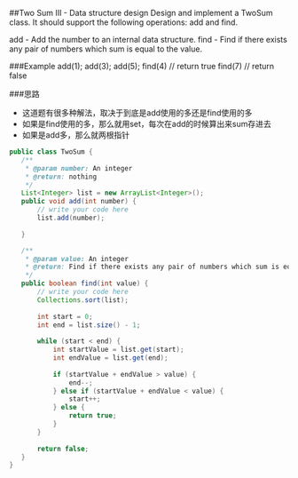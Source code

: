 ##Two Sum III - Data structure design
  Design and implement a TwoSum class. It should support the following operations: add and find.

  add - Add the number to an internal data structure.
  find - Find if there exists any pair of numbers which sum is equal to the value.

###Example
  add(1); add(3); add(5);
  find(4) // return true
  find(7) // return false
  
  
 ###思路
 - 这道题有很多种解法，取决于到底是add使用的多还是find使用的多
 - 如果是find使用的多，那么就用set，每次在add的时候算出来sum存进去
 - 如果是add多，那么就两根指针
 
 ```java
 public class TwoSum {
    /**
     * @param number: An integer
     * @return: nothing
     */
    List<Integer> list = new ArrayList<Integer>();
    public void add(int number) {
        // write your code here
        list.add(number);
        
    }

    /**
     * @param value: An integer
     * @return: Find if there exists any pair of numbers which sum is equal to the value.
     */
    public boolean find(int value) {
        // write your code here
        Collections.sort(list);
        
        int start = 0;
        int end = list.size() - 1;
        
        while (start < end) {
            int startValue = list.get(start);
            int endValue = list.get(end);
            
            if (startValue + endValue > value) {
                end--;
            } else if (startValue + endValue < value) {
                start++;
            } else {
                return true;
            }
        }
        
        return false;
    }
}
 ```
